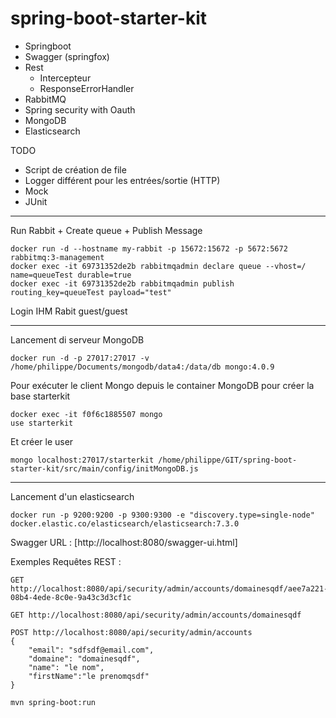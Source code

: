 # spring-boot-starter-kit

* Springboot
* Swagger (springfox)
* Rest
    - Intercepteur
    - ResponseErrorHandler
* RabbitMQ
* Spring security with Oauth
* MongoDB
* Elasticsearch  

TODO

* Script de création de file
* Logger différent pour les entrées/sortie (HTTP)
* Mock
* JUnit
--------------------------------------------

Run Rabbit + Create queue + Publish Message

```
docker run -d --hostname my-rabbit -p 15672:15672 -p 5672:5672 rabbitmq:3-management
docker exec -it 69731352de2b rabbitmqadmin declare queue --vhost=/ name=queueTest durable=true
docker exec -it 69731352de2b rabbitmqadmin publish routing_key=queueTest payload="test"
```
Login IHM Rabit guest/guest

--------------------------------------
Lancement di serveur MongoDB 
```
docker run -d -p 27017:27017 -v /home/philippe/Documents/mongodb/data4:/data/db mongo:4.0.9
```
Pour exécuter le client Mongo depuis le container MongoDB pour créer la base starterkit
```
docker exec -it f0f6c1885507 mongo
use starterkit
```
Et créer le user
```
mongo localhost:27017/starterkit /home/philippe/GIT/spring-boot-starter-kit/src/main/config/initMongoDB.js
```

-------------------------
Lancement d'un elasticsearch
```
docker run -p 9200:9200 -p 9300:9300 -e "discovery.type=single-node" docker.elastic.co/elasticsearch/elasticsearch:7.3.0
```


Swagger URL : [http://localhost:8080/swagger-ui.html]

Exemples Requêtes REST :

```
GET http://localhost:8080/api/security/admin/accounts/domainesqdf/aee7a221-08b4-4ede-8c0e-9a43c3d3cf1c
```

```
GET http://localhost:8080/api/security/admin/accounts/domainesqdf
```

```
POST http://localhost:8080/api/security/admin/accounts
{
	"email": "sdfsdf@email.com",
	"domaine": "domainesqdf",
	"name": "le nom",
	"firstName":"le prenomqsdf"
}
```

```
mvn spring-boot:run
```
